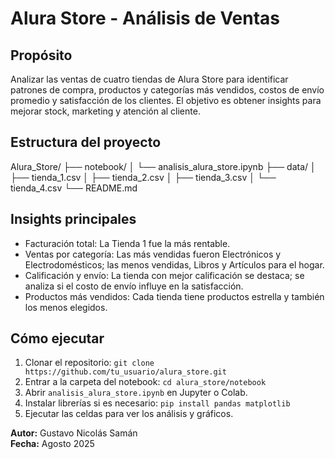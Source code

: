 # Alura Store - Análisis de Ventas

## Propósito
Analizar las ventas de cuatro tiendas de Alura Store para identificar patrones de compra, productos y categorías más vendidos, costos de envío promedio y satisfacción de los clientes. El objetivo es obtener insights para mejorar stock, marketing y atención al cliente.

## Estructura del proyecto
Alura_Store/
├── notebook/
│   └── analisis_alura_store.ipynb
├── data/
│   ├── tienda_1.csv
│   ├── tienda_2.csv
│   ├── tienda_3.csv
│   └── tienda_4.csv
└── README.md

## Insights principales
- Facturación total: La Tienda 1 fue la más rentable.
- Ventas por categoría: Las más vendidas fueron Electrónicos y Electrodomésticos; las menos vendidas, Libros y Artículos para el hogar.
- Calificación y envío: La tienda con mejor calificación se destaca; se analiza si el costo de envío influye en la satisfacción.
- Productos más vendidos: Cada tienda tiene productos estrella y también los menos elegidos.

## Cómo ejecutar
1. Clonar el repositorio: `git clone https://github.com/tu_usuario/alura_store.git`
2. Entrar a la carpeta del notebook: `cd alura_store/notebook`
3. Abrir `analisis_alura_store.ipynb` en Jupyter o Colab.
4. Instalar librerías si es necesario: `pip install pandas matplotlib`
5. Ejecutar las celdas para ver los análisis y gráficos.

**Autor:** Gustavo Nicolás Samán  
**Fecha:** Agosto 2025

